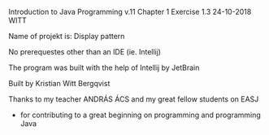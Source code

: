 Introduction to Java Programming v.11 
Chapter 1
Exercise 1.3
24-10-2018
WITT

Name of projekt is: Display pattern

No prerequestes other than an IDE (ie. Intellij)

The program was built with the help of Intellij by JetBrain

Built by Kristian Witt Bergqvist

Thanks to my teacher ANDRÁS ÁCS and my great fellow students on EASJ
- for contributing to a great beginning on programming and programming Java
